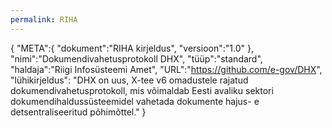 ```yaml
---
permalink: RIHA
---
```


{
  "META":{
    "dokument":"RIHA kirjeldus",
    "versioon":"1.0"
  },
  "nimi":"Dokumendivahetusprotokoll DHX",
  "tüüp":"standard",
  "haldaja":"Riigi Infosüsteemi Amet",
  "URL":"https://github.com/e-gov/DHX", 
  "lühikirjeldus": "DHX on uus, X-tee v6 omadustele rajatud dokumendivahetusprotokoll, mis võimaldab Eesti avaliku sektori dokumendihaldussüsteemidel vahetada dokumente hajus- e detsentraliseeritud põhimõttel."
}
